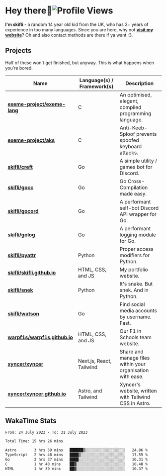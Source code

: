# Hey there:wave:![Profile Views](https://komarev.com/ghpvc/?username=skifli)

**I'm skifli** - a random 14 year old kid from the UK, who has 3+ years of experience in too many languages. Since you are here, why not [**visit my website**](https://skifli.github.io)? Oh and also contact methods are there if ya want :3.

## Projects

Half of these won't get finished, but anyway. This is what happens when you're bored.

| Name                                                                          | Language(s) / Framework(s)       | Description                                                |
| ----------------------------------------------------------------------------- | -------------------------------- | ---------------------------------------------------------- |
| [**exeme-project/exeme-lang**](https://github.com/exeme-project/exeme-lang)   | C                                | An optimised, elegant, compiled programming language.      |
| [**exeme-project/aks**](https://github.com/exeme-project/aks)                 | C                                | Anti-Keeb-Sploof prevents spoofed keyboard attacks.        |
| [**skifli/creft**](https://github.com/skifli/creft)                           | Go                               | A simple utility / games bot for Discord.                  |
| [**skifli/gocc**](https://github.com/skifli/gocc)                             | Go                               | Go Cross-Compilation made easy.                            |
| [**skifli/gocord**](https://github.com/skifli/gocord)                         | Go                               | A performant self-bot Discord API wrapper for Go.          |
| [**skifli/golog**](https://github.com/skifli/golog)                           | Go                               | A performant logging module for Go.                        |
| [**skifli/pyattr**](https://github.com/skifli/pyattr)                         | Python                           | Proper access modifiers for Python.                        |
| [**skifli/skifli.github.io**](https://github.com/skifli/skifli.github.io)     | HTML, CSS, and JS                | My portfolio website.                                      |
| [**skifli/snek**](https://github.com/skifli/snek)                             | Python                           | It's snake. But snek. And in Python.                       |
| [**skifli/watson**](https://github.com/skifli/watson)                         | Go                               | Find social media accounts by username. Fast.              |
| [**warpf1s/warpf1s.github.io**](https://github.com/warpf1s/warpf1s.github.io) | HTML, CSS, and JS                | Our F1 in Schools team website.                            |
| [**xyncer/xyncer**](https://github.com/xyncer/xyncer)                         | Next.js, React, Tailwind         | Share and manage files within your organisation with ease. |
| [**xyncer/xyncer.github.io**](https://github.com/xyncer/xyncer.github.io)     | Astro, and Tailwind              | Xyncer's website, written with Tailwind CSS in Astro.      |

## WakaTime Stats

<!--START_SECTION:waka-->

```txt
From: 24 July 2023 - To: 31 July 2023

Total Time: 15 hrs 26 mins

Astro        3 hrs 59 mins   ██████▒░░░░░░░░░░░░░░░░░░   24.86 %
TypeScript   2 hrs 48 mins   ████▒░░░░░░░░░░░░░░░░░░░░   17.55 %
Go           2 hrs 37 mins   ████░░░░░░░░░░░░░░░░░░░░░   16.31 %
C            1 hr 40 mins    ██▓░░░░░░░░░░░░░░░░░░░░░░   10.48 %
HTML         1 hr 39 mins    ██▓░░░░░░░░░░░░░░░░░░░░░░   10.37 %
```
